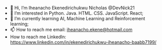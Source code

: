 - 👋 Hi, I’m Iheanacho Ekenedirichukwu Nicholas @DevNick21
- 👀 I’m interested in Python. Java. HTML. CSS. JavaScript. React;
- 🌱 I’m currently learning AI, Machine Learning and Reinforcement learning;
- 📫 How to reach me email: iheanacho.ekene@hotmail.com
- How to reach me LinkedIn: https://www.linkedin.com/in/ekenedirichukwu-iheanacho-baabb7199/

<!---
DevNick21/DevNick21 is a ✨ special ✨ repository because its `README.md` (this file) appears on your GitHub profile.
You can click the Preview link to take a look at your changes.
--->
